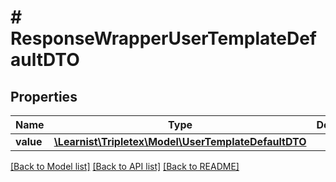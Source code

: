 # # ResponseWrapperUserTemplateDefaultDTO

## Properties

Name | Type | Description | Notes
------------ | ------------- | ------------- | -------------
**value** | [**\Learnist\Tripletex\Model\UserTemplateDefaultDTO**](UserTemplateDefaultDTO.md) |  | [optional]

[[Back to Model list]](../../README.md#models) [[Back to API list]](../../README.md#endpoints) [[Back to README]](../../README.md)
